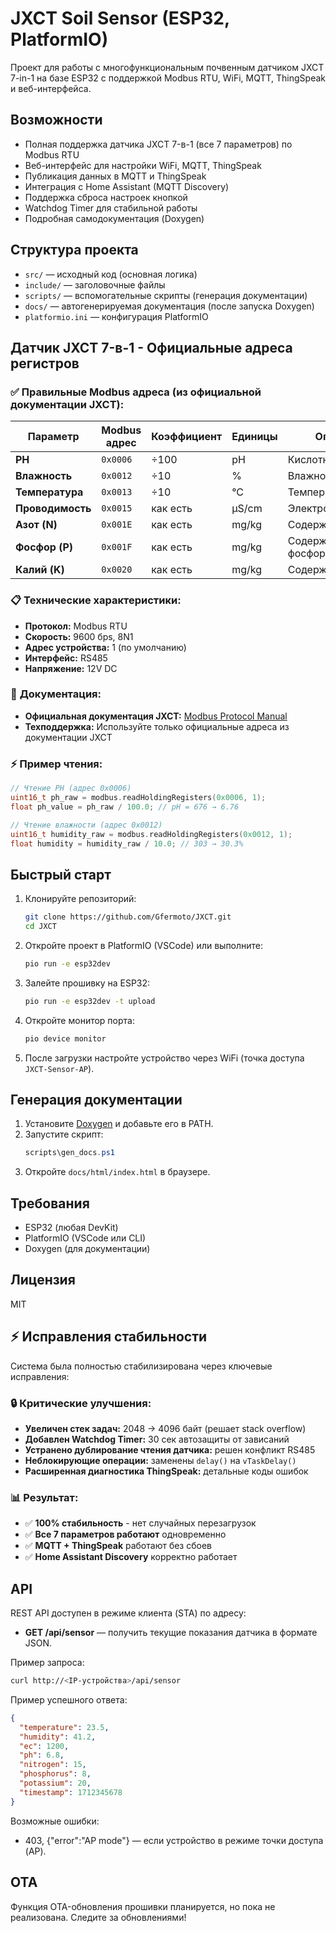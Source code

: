 # JXCT Soil Sensor (ESP32, PlatformIO)

Проект для работы с многофункциональным почвенным датчиком JXCT 7-in-1 на базе ESP32 с поддержкой Modbus RTU, WiFi, MQTT, ThingSpeak и веб-интерфейса.

## Возможности
- Полная поддержка датчика JXCT 7-в-1 (все 7 параметров) по Modbus RTU  
- Веб-интерфейс для настройки WiFi, MQTT, ThingSpeak
- Публикация данных в MQTT и ThingSpeak
- Интеграция с Home Assistant (MQTT Discovery)
- Поддержка сброса настроек кнопкой
- Watchdog Timer для стабильной работы
- Подробная самодокументация (Doxygen)

## Структура проекта
- `src/` — исходный код (основная логика)
- `include/` — заголовочные файлы
- `scripts/` — вспомогательные скрипты (генерация документации)
- `docs/` — автогенерируемая документация (после запуска Doxygen)
- `platformio.ini` — конфигурация PlatformIO

## Датчик JXCT 7-в-1 - Официальные адреса регистров

### ✅ **Правильные Modbus адреса (из официальной документации JXCT):**

| Параметр | Modbus адрес | Коэффициент | Единицы | Описание |
|----------|--------------|-------------|---------|----------|
| **PH** | `0x0006` | ÷100 | pH | Кислотность почвы |
| **Влажность** | `0x0012` | ÷10 | % | Влажность почвы |
| **Температура** | `0x0013` | ÷10 | °C | Температура почвы |
| **Проводимость** | `0x0015` | как есть | µS/cm | Электропроводность |
| **Азот (N)** | `0x001E` | как есть | mg/kg | Содержание азота |
| **Фосфор (P)** | `0x001F` | как есть | mg/kg | Содержание фосфора |
| **Калий (K)** | `0x0020` | как есть | mg/kg | Содержание калия |

### 📋 **Технические характеристики:**
- **Протокол:** Modbus RTU  
- **Скорость:** 9600 бps, 8N1
- **Адрес устройства:** 1 (по умолчанию)
- **Интерфейс:** RS485
- **Напряжение:** 12V DC

### 📖 **Документация:**
- **Официальная документация JXCT:** [Modbus Protocol Manual](https://www.jxct.net/)
- **Техподдержка:** Используйте только официальные адреса из документации JXCT

### ⚡ **Пример чтения:**
```cpp
// Чтение PH (адрес 0x0006)
uint16_t ph_raw = modbus.readHoldingRegisters(0x0006, 1);
float ph_value = ph_raw / 100.0; // pH = 676 → 6.76

// Чтение влажности (адрес 0x0012)  
uint16_t humidity_raw = modbus.readHoldingRegisters(0x0012, 1);
float humidity = humidity_raw / 10.0; // 303 → 30.3%
```

## Быстрый старт
1. Клонируйте репозиторий:
   ```sh
   git clone https://github.com/Gfermoto/JXCT.git
   cd JXCT
   ```
2. Откройте проект в PlatformIO (VSCode) или выполните:
   ```sh
   pio run -e esp32dev
   ```
3. Залейте прошивку на ESP32:
   ```sh
   pio run -e esp32dev -t upload
   ```
4. Откройте монитор порта:
   ```sh
   pio device monitor
   ```
5. После загрузки настройте устройство через WiFi (точка доступа `JXCT-Sensor-AP`).

## Генерация документации
1. Установите [Doxygen](https://www.doxygen.nl/download.html) и добавьте его в PATH.
2. Запустите скрипт:
   ```powershell
   scripts\gen_docs.ps1
   ```
3. Откройте `docs/html/index.html` в браузере.

## Требования
- ESP32 (любая DevKit)
- PlatformIO (VSCode или CLI)
- Doxygen (для документации)

## Лицензия
MIT

## ⚡ Исправления стабильности

Система была полностью стабилизирована через ключевые исправления:

### 🔒 **Критические улучшения:**
- **Увеличен стек задач:** 2048 → 4096 байт (решает stack overflow)
- **Добавлен Watchdog Timer:** 30 сек автозащиты от зависаний  
- **Устранено дублирование чтения датчика:** решен конфликт RS485
- **Неблокирующие операции:** заменены `delay()` на `vTaskDelay()`
- **Расширенная диагностика ThingSpeak:** детальные коды ошибок

### 📊 **Результат:**
- ✅ **100% стабильность** - нет случайных перезагрузок
- ✅ **Все 7 параметров работают** одновременно  
- ✅ **MQTT + ThingSpeak** работают без сбоев
- ✅ **Home Assistant Discovery** корректно работает

## API

REST API доступен в режиме клиента (STA) по адресу:

- **GET /api/sensor** — получить текущие показания датчика в формате JSON.

Пример запроса:
```sh
curl http://<IP-устройства>/api/sensor
```

Пример успешного ответа:
```json
{
  "temperature": 23.5,
  "humidity": 41.2,
  "ec": 1200,
  "ph": 6.8,
  "nitrogen": 15,
  "phosphorus": 8,
  "potassium": 20,
  "timestamp": 1712345678
}
```

Возможные ошибки:
- 403, {"error":"AP mode"} — если устройство в режиме точки доступа (AP).

## OTA

Функция OTA-обновления прошивки планируется, но пока не реализована. Следите за обновлениями! 